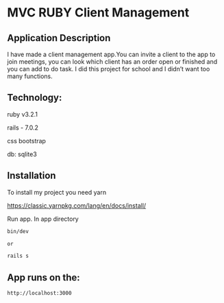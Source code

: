 # MVC RUBY Client Management 
## Application Description
I have made a client management app.You can invite a client to the app to join meetings, you can look which client has an order open or finished and you can add to do task. I did this project for school and I didn’t want too many functions.



## Technology:
ruby v3.2.1

rails - 7.0.2

css bootstrap

db: sqlite3



## Installation

To install my project you need yarn

https://classic.yarnpkg.com/lang/en/docs/install/

Run app.
In app directory
```bash
bin/dev

or

rails s
```
    
## App runs on the:
```
http://localhost:3000
```
